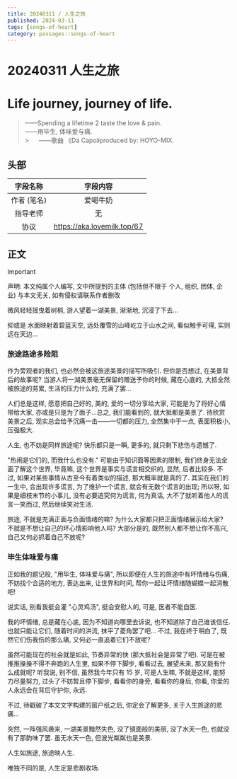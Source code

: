 ```yaml
---
title: 20240311 / 人生之旅
published: 2024-03-11
tags: [songs-of-heart]
category: passages::songs-of-heart
---
```


# 20240311 人生之旅

# Life journey, journey of life.

> ——Spending a lifetime 2 taste the love & pain. <br>
> ——用毕生, 体味爱与痛. <br> > &emsp; ——歌曲 《Da Capo》produced by: HOYO-MIX.

## 头部

|  字段名称   |           字段内容            |
| :---------: | :---------------------------: |
| 作者 (笔名) |           爱喝牛奶            |
|  指导老师   |              无               |
|    协议     | <https://aka.lovemilk.top/67> |

## 正文

> [!Important]
> 声明: 本文纯属个人编写, 文中所提到的主体 (包括但不限于 个人, 组织, 团体, 企业) 与本文无关, 如有侵权请联系作者删改

微风轻轻摇曳着树梢, 游人望着一湖美景, 渐渐地, 沉浸了下去...

抑或是 水面映射着碧蓝天空, 远处覆雪的山峰屹立于山水之间, 看似触手可得, 实则远在天边...

### 旅途路途多险阻

作为旁观者的我们, 也必然会被这旅途美景的描写所吸引. 但你是否想过, 在美景背后的故事呢? 当游人将一湖美景毫无保留的赠送予你的时候, 藏在心底的, 大抵全然被旅途的劳累, 生活的压力什么的, 充满了罢...

人们总是这样, 愿意把自己好的, 美的, 爱的一切分享给大家, 可能是为了将好心情带给大家, 亦或是只是为了面子...总之, 我们能看到的, 就大抵都是美景了. 待欣赏美景之后, 现实总会给予沉痛一击——一切都的压力, 全然集中于一点, 表面积极小, 压强极大.

人生, 也不妨是同样旅途呢? 快乐都只是一瞬, 更多的, 就只剩下悲伤与遗憾了.

"热闹是它们的, 而我什么也没有." 可能由于知识面等因素的限制, 我们终身无法全面了解这个世界, 毕竟嘛, 这个世界是事实与谎言相交织的, 显然, 后者比较多. 不过, 如果对某些事情从古至今有着类似的描述, 那大概率就是真的了. 其实在我们的一生中, 会出现许多谎言, 为了维护一个谎言, 就会有无数个谎言的出现; 所以呀, 如果是细枝末节的小事儿, 没有必要追究何为谎言, 何为真话, 大不了就听着他人的谎言一笑而过, 然后继续笑对生活.

旅途, 不就是充满正面与负面情绪的嘛? 为什么大家都只把正面情绪展示给大家? 不就是不想让自己的坏心情影响他人吗? 大部分是的, 既然别人都不想让你不高兴, 自己又何必抓着自己不放呢?

### 毕生体味爱与痛

正如我的题记般, "用毕生, 体味爱与痛", 所以即便在人生的旅途中有坏情绪与伤痛, 不妨找个合适的地方, 表达出来, 让世界和时间, 帮你一起让坏情绪随蝴蝶一起消散吧!

说实话, 别看我挺会灌 "心灵鸡汤", 挺会安慰人的, 可是, 医者不能自医.

我的坏情绪, 总是藏在心底, 因为不知道向哪里去诉说, 也不知道除了自己谁该信任. 也就只能让它们, 随着时间的洪流, 抹平了菱角罢了吧... 不过, 我在终于明白了, 既然它们伤我伤的那么痛, 又何必一直追着它们不放呢?

虽然可能现在的社会就是如此, 节奏异常的快 (那大抵社会是异常了吧). 可是在被推推搡搡不得不奔跑的人生里, 如果不停下脚步, 看看过去, 展望未来, 那又能有什么成就呢? 听我说, 别不信, 虽然我今年只有 15 岁, 可是人生嘛, 不就是这样, 能努力尽量努力, 过头了不妨暂且停下脚步, 看看你的身旁, 看看你的身后, 你看, 你爱的人永远会在背后守护你, 永远.

不过, 待戳破了本文文字构建的窗户纸之后, 你定会了解更多, 关于人生旅途的悲痛...

突然, 一阵强风袭来, 一湖美景黯然失色, 没了镜面般的美丽, 没了水天一色, 也就没有了那韵味了罢. 虽无水天一色, 但波光粼粼也是美景.

人生如旅途, 旅途映人生.

唯独不同的是, 人生定是悲剧收场.
